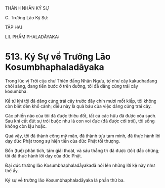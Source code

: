 THÁNH NHÂN KÝ SỰ

C. Trưởng Lão Ký Sự:

TẬP HAI

LII. PHẨM PHALADĀYAKA:

# 513. Ký Sự về Trưởng Lão Kosumbhaphaladāyaka

Trong lúc vị Trời của chư Thiên đấng Nhân Ngưu, tợ như cây kakudhađang chói sáng, đang tiến bước ở trên đường, tôi đã dâng cúng trái cây kosumbha.

Kể từ khi tôi đã dâng cúng trái cây trước đây chín mươi mốt kiếp, tôi không còn biết đến khổ cảnh; điều này là quả báu của việc dâng cúng trái cây.

Các phiền não của tôi đã được thiêu đốt, tất cả các hữu đã được xóa sạch. Sau khi cắt đứt sự trói buộc như là con voi đực (đã được cởi trói), tôi sống không còn lậu hoặc.

Quả vậy, tôi đã thành công mỹ mãn, đã thành tựu tam minh, đã thực hành lời dạy đức Phật trong sự hiện tiền của đức Phật tối thượng.

Bốn (tuệ) phân tích, tám giải thoát, và sáu thắng trí đã được (tôi) đắc chứng; tôi đã thực hành lời dạy của đức Phật.

Đại đức trưởng lão Kosumbhaphaladāyakađã nói lên những lời kệ này như thế ấy.

Ký sự về trưởng lão Kosumbhaphaladāyaka là phần thứ ba.

